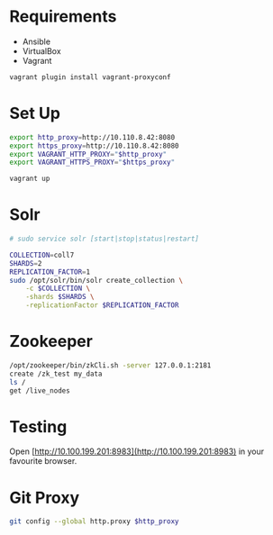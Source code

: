 Requirements
============

* Ansible
* VirtualBox
* Vagrant

```bash
vagrant plugin install vagrant-proxyconf
```

Set Up
======

```bash
export http_proxy=http://10.110.8.42:8080
export https_proxy=http://10.110.8.42:8080
export VAGRANT_HTTP_PROXY="$http_proxy"
export VAGRANT_HTTPS_PROXY="$https_proxy"

vagrant up
```

Solr
====

```bash
# sudo service solr [start|stop|status|restart]

COLLECTION=coll7
SHARDS=2
REPLICATION_FACTOR=1
sudo /opt/solr/bin/solr create_collection \
    -c $COLLECTION \
    -shards $SHARDS \
    -replicationFactor $REPLICATION_FACTOR
```

Zookeeper
=========

```bash
/opt/zookeeper/bin/zkCli.sh -server 127.0.0.1:2181
create /zk_test my_data
ls /
get /live_nodes
```

Testing
=======

Open [http://10.100.199.201:8983](http://10.100.199.201:8983) in your favourite browser.

Git Proxy
=========

```bash
git config --global http.proxy $http_proxy
```